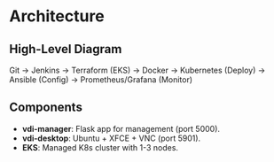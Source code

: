 # Architecture

## High-Level Diagram

Git → Jenkins → Terraform (EKS) → Docker → Kubernetes (Deploy) → Ansible (Config) → Prometheus/Grafana (Monitor)


## Components
- **vdi-manager**: Flask app for management (port 5000).
- **vdi-desktop**: Ubuntu + XFCE + VNC (port 5901).
- **EKS**: Managed K8s cluster with 1-3 nodes.
